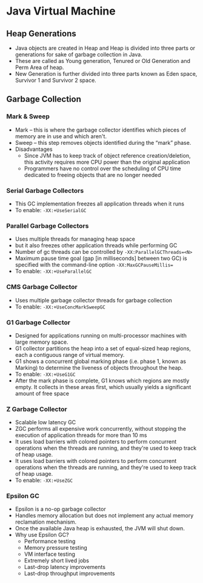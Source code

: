 # Java Virtual Machine

## Heap Generations
* Java objects are created in Heap and Heap is divided into three parts or generations for sake of garbage collection in Java.
* These are called as Young generation, Tenured or Old Generation and Perm Area of heap. 
* New Generation is further divided into three parts known as Eden space, Survivor 1 and Survivor 2 space.

## Garbage Collection

### Mark & Sweep
* Mark – this is where the garbage collector identifies which pieces of memory are in use and which aren't.
* Sweep – this step removes objects identified during the “mark” phase.
* Disadvantages
  * Since JVM has to keep track of object reference creation/deletion, this activity requires more CPU power than the original application
  * Programmers have no control over the scheduling of CPU time dedicated to freeing objects that are no longer needed

### Serial Garbage Collectors
* This GC implementation freezes all application threads when it runs
* To enable: `-XX:+UseSerialGC` 

### Parallel Garbage Collectors
* Uses multiple threads for managing heap space
* but it also freezes other application threads while performing GC
* Number of gc threads can be controlled by `-XX:ParallelGCThreads=<N>`
* Maximum pause time goal (gap [in milliseconds] between two GC) is specified with the command-line option `-XX:MaxGCPauseMillis=`
* To enable: `-XX:+UseParallelGC`

### CMS Garbage Collector
* Uses multiple garbage collector threads for garbage collection
* To enable: `-XX:+UseConcMarkSweepGC`

### G1 Garbage Collector
* Designed for applications running on multi-processor machines with large memory space.
* G1 collector partitions the heap into a set of equal-sized heap regions, each a contiguous range of virtual memory.
* G1 shows a concurrent global marking phase (i.e. phase 1, known as Marking) to determine the liveness of objects throughout the heap.
* To enable: `-XX:+UseG1GC`
* After the mark phase is complete, G1 knows which regions are mostly empty. It collects in these areas first, which usually yields a 
significant amount of free space

### Z Garbage Collector
* Scalable low latency GC
* ZGC performs all expensive work concurrently, without stopping the execution of application threads for more than 10 ms
* It uses load barriers with colored pointers to perform concurrent operations when the threads are running, and they're used to keep track of heap usage.
* It uses load barriers with colored pointers to perform concurrent operations when the threads are running, and they're used to keep track of heap usage.
* To enable: `-XX:+UseZGC`

### Epsilon GC
* Epsilon is a no-op garbage collector
* Handles memory allocation but does not implement any actual memory reclamation mechanism. 
* Once the available Java heap is exhausted, the JVM will shut down.
* Why use Epsilon GC? 
  * Performance testing
  * Memory pressure testing
  * VM interface testing
  * Extremely short lived jobs
  * Last-drop latency improvements
  * Last-drop throughput improvements